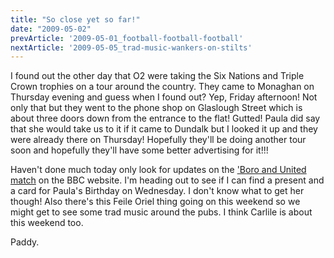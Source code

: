 ```yaml
---
title: "So close yet so far!"
date: "2009-05-02"
prevArticle: '2009-05-01_football-football-football'
nextArticle: '2009-05-05_trad-music-wankers-on-stilts'
---
```

I found out the other day that O2 were taking the Six Nations and Triple Crown trophies on a tour around the country. They came to Monaghan on Thursday evening and guess when I found out? Yep, Friday afternoon! Not only that but they went to the phone shop on Glaslough Street which is about three doors down from the entrance to the flat! Gutted! Paula did say that she would take us to it if it came to Dundalk but I looked it up and they were already there on Thursday! Hopefully they'll be doing another tour soon and hopefully they'll have some better advertising for it!!!

Haven't done much today only look for updates on the ['Boro and United match](http://www.rte.ie/sport/soccer/2009/0502/middlesbrough_manunited.html) on the BBC website. I'm heading out to see if I can find a present and a card for Paula's Birthday on Wednesday. I don't know what to get her though! Also there's this Feile Oriel thing going on this weekend so we might get to see some trad music around the pubs. I think Carlile is about this weekend too.

Paddy.
